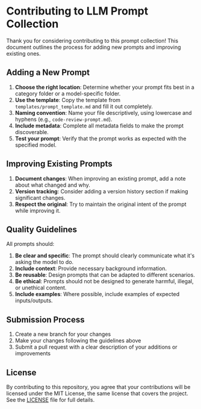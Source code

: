 # Contributing to LLM Prompt Collection

Thank you for considering contributing to this prompt collection! This document outlines the process for adding new prompts and improving existing ones.

## Adding a New Prompt

1. **Choose the right location**: Determine whether your prompt fits best in a category folder or a model-specific folder.
2. **Use the template**: Copy the template from `templates/prompt_template.md` and fill it out completely.
3. **Naming convention**: Name your file descriptively, using lowercase and hyphens (e.g., `code-review-prompt.md`).
4. **Include metadata**: Complete all metadata fields to make the prompt discoverable.
5. **Test your prompt**: Verify that the prompt works as expected with the specified model.

## Improving Existing Prompts

1. **Document changes**: When improving an existing prompt, add a note about what changed and why.
2. **Version tracking**: Consider adding a version history section if making significant changes.
3. **Respect the original**: Try to maintain the original intent of the prompt while improving it.

## Quality Guidelines

All prompts should:

1. **Be clear and specific**: The prompt should clearly communicate what it's asking the model to do.
2. **Include context**: Provide necessary background information.
3. **Be reusable**: Design prompts that can be adapted to different scenarios.
4. **Be ethical**: Prompts should not be designed to generate harmful, illegal, or unethical content.
5. **Include examples**: Where possible, include examples of expected inputs/outputs.

## Submission Process

1. Create a new branch for your changes
2. Make your changes following the guidelines above
3. Submit a pull request with a clear description of your additions or improvements

## License

By contributing to this repository, you agree that your contributions will be licensed under the MIT License, the same license that covers the project. See the [LICENSE](LICENSE) file for full details.